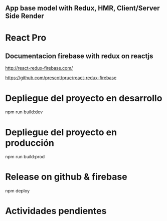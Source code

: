 ## App base model with Redux, HMR, Client/Server Side Render 

# React Pro

## Documentacion firebase with redux on reactjs
http://react-redux-firebase.com/

https://github.com/prescottprue/react-redux-firebase


# Depliegue del proyecto en desarrollo 

npm run build:dev

# Depliegue del proyecto en producción 

npm run build:prod

# Release on github & firebase

npm deploy


# Actividades pendientes
